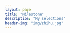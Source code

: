 ```yaml
---
layout: page
title: "Milestone"
description: "My selections"
header-img: "img/zhihu.jpg"
---
```



<center>
    <p><img src="" align="center"></p>
</center>








